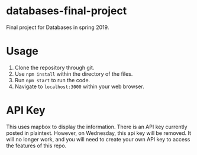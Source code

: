 # databases-final-project
Final project for Databases in spring 2019.

# Usage

1.  Clone the repository through git.
2.  Use `npm install` within the directory of the files.
3.  Run `npm start` to run the code.
3.  Navigate to `localhost:3000` within your web browser.




# API Key

This uses mapbox to display the information. There is an API key currently posted in plaintext. However, on Wednesday, this api key will be removed. It will no longer work, and you will need to create your own API key to access the features of this repo.
